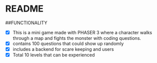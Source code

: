 # README

##FUNCTIONALITY
- [X] This is a mini game made with PHASER 3 where a character walks through a map and fights the monster with coding questions.
- [X] contains 100 questions that could show up randomly
- [X] includes a backend for scare keeping and users
- [X] Total 10 levels that can be experienced

